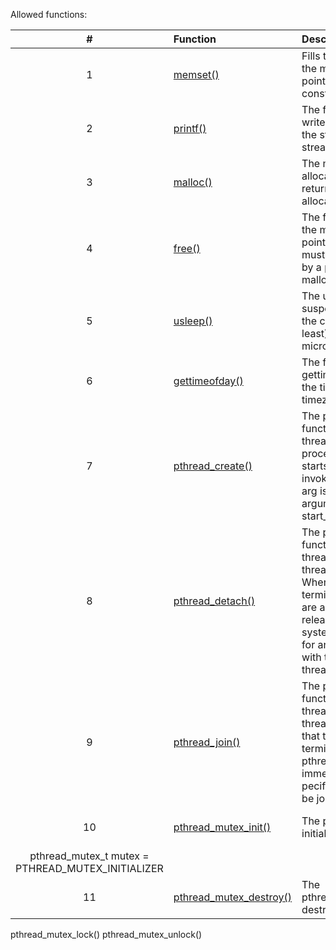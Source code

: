 Allowed functions:

| # | Function | Description | Prototype |
|:-:|:---------|:------------|:----------|
| 1 | [memset()](https://www.man7.org/linux/man-pages/man3/memset.3.html)       | Fills the first 'n' bytes of the memory area pointed to by 's' with the constant byte 'c'.| void *ft_memset(void *s, int c, size_t n)|
| 2 | [printf()](https://www.man7.org/linux/man-pages/man3/printf.3.html)       | The functions printf() writes output to stdout, the standard output stream.| int printf(const char *restrict format, ...)|
| 3 | [malloc()](https://www.man7.org/linux/man-pages/man3/malloc.3.html)       | The malloc() function allocates size bytes and returns a pointer to the allocated memory.| void *malloc(size_t size)|
| 4 | [free()](https://www.man7.org/linux/man-pages/man3/free.3.html)         | The free() function frees the memory space pointed to by ptr, which must have been returned by a previous call to malloc()| void free(void *ptr)|
| 5 | [usleep()](https://www.man7.org/linux/man-pages/man3/free.3.html)         | The usleep() function suspends execution of the calling thread for (at least) usec microseconds.| int usleep(useconds_t usec)|
| 6 | [gettimeofday()](https://www.man7.org/linux/man-pages/man2/gettimeofday.2.html) | The function gettimeofday() can get the time as well as a timezone.| int gettimeofday(struct timeval *restrict tv, struct timezone *restrict tz)|
| 7 | [pthread_create()](https://man7.org/linux/man-pages/man3/pthread_create.3.html) |  The pthread_create() function starts a new thread in the calling process. The new thread starts execution by invoking start_routine() arg is passed as the sole argument of start_routine().| int pthread_create(pthread_t *restrict thread, const pthread_attr_t *restrict attr, void \*(\*start_routine)(void *), void *restrict arg)|
| 8 | [pthread_detach()](https://man7.org/linux/man-pages/man3/pthread_detach.3.html) | The pthread_detach() function marks the thread identified by thread as detached.  When a detached thread terminates, its resources are automatically released back to the system without the need for another thread to join with the terminated thread.| int pthread_detach(pthread_t thread)|
| 9 | [pthread_join()](https://man7.org/linux/man-pages/man3/pthread_join.3.html) | The pthread_join() function waits for the thread specified by thread to terminate. If that thread has already terminated, then pthread_join() returns immediately. The thread pecified by thread must be joinable.| int pthread_join(pthread_t thread, void **retval)|
| 10 | [pthread_mutex_init()](https://www.man7.org/linux/man-pages/man3/pthread_mutex_init.3p.html) | The pthread_mutex_init() initialize a mutex | int pthread_mutex_init(pthread_mutex_t *restrict mutex, const pthread_mutexattr_t *restrict attr)
pthread_mutex_t mutex = PTHREAD_MUTEX_INITIALIZER|
| 11 | [pthread_mutex_destroy()](https://www.man7.org/linux/man-pages/man3/pthread_mutex_init.3p.html) | The pthread_mutex_destroy() destroy a mutex | int pthread_mutex_destroy(pthread_mutex_t *mutex)|
pthread_mutex_lock()
pthread_mutex_unlock()
